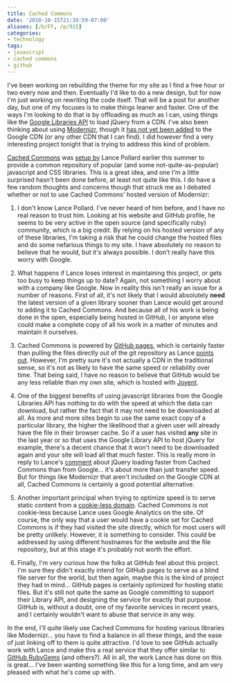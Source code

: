 ```yaml
---
title: Cached Commons
date: '2010-10-15T21:38:59-07:00'
aliases: [/b/FF, /p/915]
categories:
- technology
tags:
- javascript
- cached commons
- github
---
```

I've been working on rebuilding the theme for my site as I find a free hour or two every now and then.  Eventually I'd
like to do a new design, but for now I'm just working on rewriting the code itself.  That will be a post for another
day, but one of my focuses is to make things leaner and faster.  One of the ways I'm looking to do that is by offloading
as much as I can, using things like the [Google Libraries API][] to load jQuery from a CDN.  I've also been thinking
about using [Modernizr][], though it [has not yet been added][] to the Google CDN (or any other CDN that I can find).  I
did however find a very interesting project tonight that is trying to address this kind of problem.

[Cached Commons][] was [setup by][] Lance Pollard earlier this summer to provide a common repository of popular (and
some not-quite-as-popular) javascript and CSS libraries.  This is a great idea, and one I'm a little surprised hasn't
been done before, at least not quite like this.  I do have a few random thoughts and concerns though that struck me as I
debated whether or not to use Cached Commons' hosted version of Modernizr:

 1. I don't know Lance Pollard.  I've never heard of him before, and I have no real reason to trust him.  Looking at his
    website and GitHub profile, he seems to be very active in the open source (and specifically ruby) community, which
    is a big credit.  By relying on his hosted version of any of these libraries, I'm taking a risk that he could change
    the hosted files and do some nefarious things to my site.  I have absolutely no reason to believe that he would, but
    it's always possible.  I don't really have this worry with Google.

 2. What happens if Lance loses interest in maintaining this project, or gets too busy to keep things up to date?
    Again, not something I worry about with a company like Google.  Now in reality this isn't really an issue for a
    number of reasons.  First of all, it's not likely that I would absolutely **need** the latest version of a given
    library sooner than Lance would get around to adding it to Cached Commons.  And because all of his work is being
    done in the open, especially being hosted in GitHub, I or anyone else could make a complete copy of all his work in
    a matter of minutes and maintain it ourselves.

 3. Cached Commons is powered by [GitHub pages][], which is certainly faster than pulling the files directly out of the
    git repository as Lance [points out].  However, I'm pretty sure it's not actually a CDN in the traditional sense, so
    it's not as likely to have the same speed or reliability over time.  That being said, I have no reason to believe
    that GitHub would be any less reliable than my own site, which is hosted with [Joyent][].

 4. One of the biggest benefits of using javascript libraries from the Google Libraries API has nothing to do with the
    speed at which the data can download, but rather the fact that it may not need to be downloaded at all.  As more and
    more sites begin to use the same exact copy of a particular library, the higher the likelihood that a given user
    will already have the file in their browser cache.  So if a user has visited **any** site in the last year or so
    that uses the Google Library API to host jQuery for example, there's a decent chance that it won't need to be
    downloaded again and your site will load all that much faster.  This is really more in reply to Lance's [comment][]
    about jQuery loading faster from Cached Commons than from Google... it's about more than just transfer speed.  But
    for things like Modernizr that aren't included on the Google CDN at all, Cached Commons is certainly a good
    potential alternative.

 5. Another important principal when trying to optimize speed is to serve static content from a [cookie-less domain].
    Cached Commons is not cookie-less because Lance uses Google Analytics on the site.  Of course, the only way that a
    user would have a cookie set for Cached Commons is if they had visited the site directly, which for most users will
    be pretty unlikely.  However, it is something to consider.  This could be addressed by using different hostnames for
    the website and the file repository, but at this stage it's probably not worth the effort.

 6. Finally, I'm very curious how the folks at GitHub feel about this project.  I'm sure they didn't exactly intend for
    GitHub pages to serve as a blind file server for the world, but then again, maybe this is the kind of project they
    had in mind... GitHub pages is certainly optimized for hosting static files.  But it's still not quite the same as
    Google committing to support their Library API, and designing the service for exactly that purpose.  GitHub is,
    without a doubt, one of my favorite services in recent years, and I certainly wouldn't want to abuse that service in
    any way.

In the end, I'll quite likely use Cached Commons for hosting various libraries like Modernizr... you have to find a
balance in all these things, and the ease of just linking off to them is quite attractive.  I'd love to see GitHub
actually work with Lance and make this a real service that they offer similar to [GitHub RubyGems][] (and others?).  All
in all, the work Lance has done on this is great... I've been wanting something like this for a long time, and am very
pleased with what he's come up with.


[Google Libraries API]: http://code.google.com/apis/libraries/
[Modernizr]: http://www.modernizr.com/
[has not yet been added]: http://code.google.com/p/google-ajax-apis/issues/detail?id=299
[Cached Commons]: http://cachedcommons.org/
[setup by]: http://viatropos.com/blog/github-as-a-cdn/
[GitHub repository]: http://github.com/viatropos/cached-commons
[GitHub pages]: http://pages.github.com/
[points out]: http://viatropos.com/blog/github-as-a-cdn/#gotchas
[Joyent]: http://www.joyent.com/
[comment]: http://viatropos.com/blog/github-as-a-cdn/#comment-78181598
[cookie-less domain]: http://code.google.com/speed/page-speed/docs/request.html#ServeFromCookielessDomain
[GitHub RubyGems]: http://gems.github.com/
